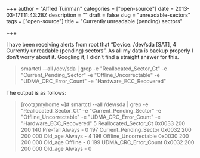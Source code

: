 +++
author = "Alfred Tuinman"
categories = ["open-source"]
date = 2013-03-17T11:43:28Z
description = ""
draft = false
slug = "unreadable-sectors"
tags = ["open-source"]
title = "Currently unreadable (pending) sectors"

+++


I have been receiving alerts from root that “Device: /dev/sda [SAT], 4 Currently unreadable (pending) sectors”. As all my data is backup properly I don’t worry about it. Googling it, I didn’t find a straight answer for this.

>smartctl --all /dev/sda | grep -e "Reallocated_Sector_Ct" -e "Current_Pending_Sector" -e "Offline_Uncorrectable" -e "UDMA_CRC_Error_Count" -e "Hardware_ECC_Recovered"

The output is as follows:

>[root@myhome ~]# smartctl --all /dev/sda | grep -e "Reallocated_Sector_Ct" -e "Current_Pending_Sector" -e "Offline_Uncorrectable" -e "UDMA_CRC_Error_Count" -e "Hardware_ECC_Recovered" 5 Reallocated_Sector_Ct 0x0033 200 200 140 Pre-fail Always - 0 197 Current_Pending_Sector 0x0032 200 200 000 Old_age Always - 4 198 Offline_Uncorrectable 0x0030 200 200 000 Old_age Offline - 0 199 UDMA_CRC_Error_Count 0x0032 200 200 000 Old_age Always - 0

